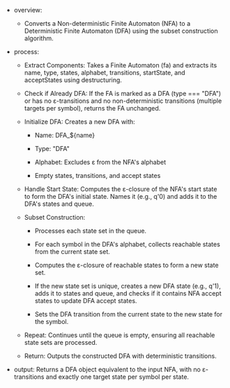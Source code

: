 - overview:

    - Converts a Non-deterministic Finite Automaton (NFA) to a Deterministic Finite Automaton (DFA) using the subset construction algorithm.

- process:

    - Extract Components: Takes a Finite Automaton (fa) and extracts its name, type, states, alphabet, transitions, startState, and acceptStates using destructuring.

    - Check if Already DFA: If the FA is marked as a DFA (type === "DFA") or has no ε-transitions and no non-deterministic transitions (multiple targets per symbol), returns the FA unchanged.

    - Initialize DFA: Creates a new DFA with:

        - Name: DFA_${name}

        - Type: "DFA"

        - Alphabet: Excludes ε from the NFA's alphabet
        
        - Empty states, transitions, and accept states

    - Handle Start State: Computes the ε-closure of the NFA's start state to form the DFA's initial state. Names it (e.g., q'0) and adds it to the DFA's states and queue.

    - Subset Construction:

        - Processes each state set in the queue.

        - For each symbol in the DFA's alphabet, collects reachable states from the current state set.

        - Computes the ε-closure of reachable states to form a new state set.

        - If the new state set is unique, creates a new DFA state (e.g., q'1), adds it to states and queue, and checks if it contains NFA accept states to update DFA accept states.

        - Sets the DFA transition from the current state to the new state for the symbol.

    - Repeat: Continues until the queue is empty, ensuring all reachable state sets are processed.

    - Return: Outputs the constructed DFA with deterministic transitions.
        
- output: Returns a DFA object equivalent to the input NFA, with no ε-transitions and exactly one target state per symbol per state.